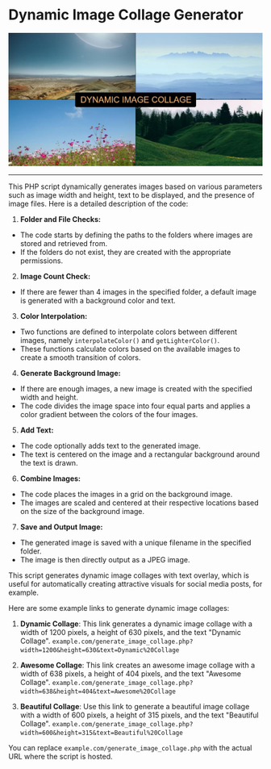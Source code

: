 <p align="center"><h1>Dynamic Image Collage Generator</h1></p>

[![Webily](https://raw.githubusercontent.com/WebilyBE/DynamicImageCollageGenerator/main/DynamicImageCollageGenerator-5.jpeg)](https://webily.io)

---
This PHP script dynamically generates images based on various parameters such as image width and height, text to be displayed, and the presence of image files. Here is a detailed description of the code:

1. **Folder and File Checks:**
- The code starts by defining the paths to the folders where images are stored and retrieved from.
- If the folders do not exist, they are created with the appropriate permissions.

2. **Image Count Check:**
- If there are fewer than 4 images in the specified folder, a default image is generated with a background color and text.

3. **Color Interpolation:**
- Two functions are defined to interpolate colors between different images, namely `interpolateColor()` and `getLighterColor()`.
- These functions calculate colors based on the available images to create a smooth transition of colors.

4. **Generate Background Image:**
- If there are enough images, a new image is created with the specified width and height.
- The code divides the image space into four equal parts and applies a color gradient between the colors of the four images.

5. **Add Text:**
- The code optionally adds text to the generated image.
- The text is centered on the image and a rectangular background around the text is drawn.

6. **Combine Images:**
- The code places the images in a grid on the background image.
- The images are scaled and centered at their respective locations based on the size of the background image.

7. **Save and Output Image:**
- The generated image is saved with a unique filename in the specified folder.
- The image is then directly output as a JPEG image.

This script generates dynamic image collages with text overlay, which is useful for automatically creating attractive visuals for social media posts, for example.

Here are some example links to generate dynamic image collages:

1. **Dynamic Collage**: This link generates a dynamic image collage with a width of 1200 pixels, a height of 630 pixels, and the text "Dynamic Collage". `example.com/generate_image_collage.php?width=1200&height=630&text=Dynamic%20Collage`

2. **Awesome Collage**: This link creates an awesome image collage with a width of 638 pixels, a height of 404 pixels, and the text "Awesome Collage".  `example.com/generate_image_collage.php?width=638&height=404&text=Awesome%20Collage`

3. **Beautiful Collage**: Use this link to generate a beautiful image collage with a width of 600 pixels, a height of 315 pixels, and the text "Beautiful Collage". `example.com/generate_image_collage.php?width=600&height=315&text=Beautiful%20Collage`

You can replace `example.com/generate_image_collage.php` with the actual URL where the script is hosted.
